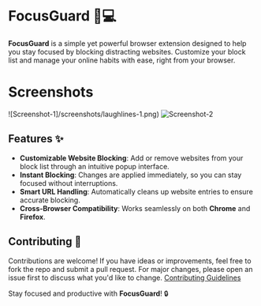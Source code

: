 # FocusGuard 🚫💻

**FocusGuard** is a simple yet powerful browser extension designed to help you stay focused by blocking distracting websites. Customize your block list and manage your online habits with ease, right from your browser.

# Screenshots
![Screenshot-1]/screenshots/laughlines-1.png)
![Screenshot-2](/screenshots/laughlines-2.png)

## Features ✨

- **Customizable Website Blocking**: Add or remove websites from your block list through an intuitive popup interface.
- **Instant Blocking**: Changes are applied immediately, so you can stay focused without interruptions.
- **Smart URL Handling**: Automatically cleans up website entries to ensure accurate blocking.
- **Cross-Browser Compatibility**: Works seamlessly on both **Chrome** and **Firefox**.


## Contributing 🤝

Contributions are welcome! If you have ideas or improvements, feel free to fork the repo and submit a pull request. For major changes, please open an issue first to discuss what you'd like to change.
[Contributing Guidelines](contribution.md)

Stay focused and productive with **FocusGuard**! 🔒
